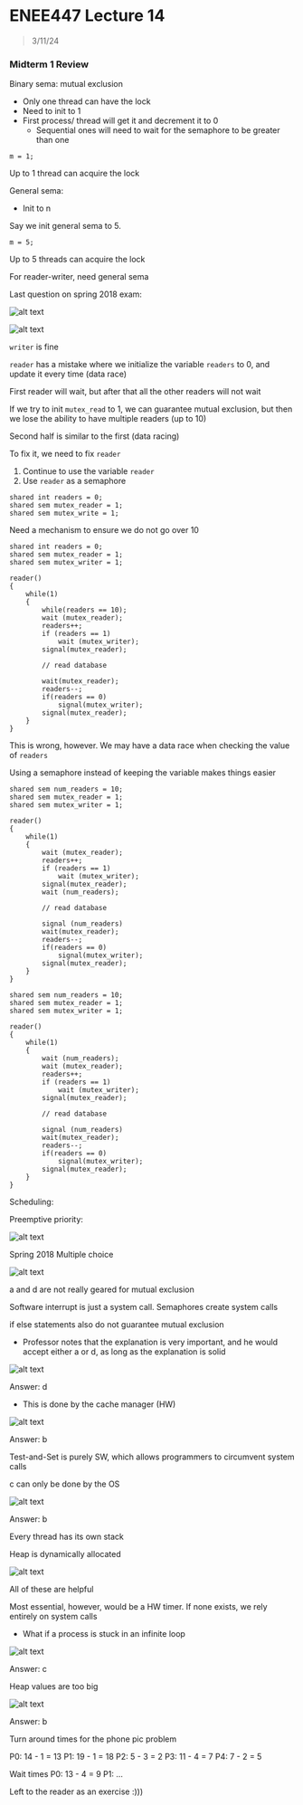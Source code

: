 # ENEE447 Lecture 14  

> 3/11/24

### Midterm 1 Review  

Binary sema: mutual exclusion
* Only one thread can have the lock  
* Need to init to 1
* First process/ thread will get it and decrement it to 0
    * Sequential ones will need to wait for the semaphore to be greater than one  
```
m = 1;
```
Up to 1 thread can acquire the lock  

General sema: 
* Init to n

Say we init general sema to 5. 
```
m = 5;
```  

Up to 5 threads can acquire the lock

For reader-writer, need general sema  

Last question on spring 2018 exam:

![alt text](img/Lecture14/image.png)

![alt text](img/Lecture14/image-1.png)  

`writer` is fine  

`reader` has a mistake where we initialize the variable `readers` to 0, and update it every time (data race)  

First reader will wait, but after that all the other readers will not wait  

If we try to init `mutex_read` to 1, we can guarantee mutual exclusion, but then we lose the ability to have multiple readers (up to 10)  

Second half is similar to the first (data racing)  

To fix it, we need to fix `reader`  
1. Continue to use the variable `reader`
2. Use `reader` as a semaphore  

```
shared int readers = 0;
shared sem mutex_reader = 1;
shared sem mutex_write = 1;
```  

Need a mechanism to ensure we do not go over 10  

```
shared int readers = 0;
shared sem mutex_reader = 1;
shared sem mutex_writer = 1;

reader()
{
    while(1)
    {
        while(readers == 10);
        wait (mutex_reader);
        readers++;
        if (readers == 1)
            wait (mutex_writer);
        signal(mutex_reader);        
        
        // read database

        wait(mutex_reader);
        readers--;
        if(readers == 0)
            signal(mutex_writer);
        signal(mutex_reader);
    }
}
```

This is wrong, however. We may have a data race when checking the value of `readers`

Using a semaphore instead of keeping the variable makes things easier  

```
shared sem num_readers = 10;
shared sem mutex_reader = 1;
shared sem mutex_writer = 1;

reader()
{
    while(1)
    {
        wait (mutex_reader);
        readers++;
        if (readers == 1)
            wait (mutex_writer);
        signal(mutex_reader);       
        wait (num_readers); 
        
        // read database

        signal (num_readers)
        wait(mutex_reader);
        readers--;
        if(readers == 0)
            signal(mutex_writer);
        signal(mutex_reader);
    }
}
```

```
shared sem num_readers = 10;
shared sem mutex_reader = 1;
shared sem mutex_writer = 1;

reader()
{
    while(1)
    {
        wait (num_readers);
        wait (mutex_reader);
        readers++;
        if (readers == 1)
            wait (mutex_writer);
        signal(mutex_reader);       
        
        // read database

        signal (num_readers)
        wait(mutex_reader);
        readers--;
        if(readers == 0)
            signal(mutex_writer);
        signal(mutex_reader);
    }
}
```

Scheduling:  

Preemptive priority:  

![alt text](img/Lecture14/phone_pic0.jpg)  

Spring 2018 Multiple choice

![alt text](img/Lecture14/image-2.png)  

a and d are not really geared for mutual exclusion  

Software interrupt is just a system call. Semaphores create system calls 

if else statements also do not guarantee mutual exclusion

* Professor notes that the explanation is very important, and he would accept either a or d, as long as the explanation is solid  

![alt text](img/Lecture14/image-3.png)  

Answer: d
* This is done by the cache manager (HW)  

![alt text](img/Lecture14/image-4.png)  

Answer: b

Test-and-Set is purely SW, which allows programmers to circumvent system calls 

c can only be done by the OS  

![alt text](img/Lecture14/image-5.png)  

Answer: b 

Every thread has its own stack

Heap is dynamically allocated  

![alt text](img/Lecture14/image-6.png)  

All of these are helpful  

Most essential, however, would be a HW timer. If none exists, we rely entirely on system calls
* What if a process is stuck in an infinite loop  

![alt text](img/Lecture14/image-7.png)  

Answer: c

Heap values are too big  

![alt text](img/Lecture14/image-8.png)  

Answer: b  

Turn around times for the phone pic problem  

P0: 14 - 1 = 13
P1: 19 - 1 = 18
P2: 5 - 3 = 2
P3: 11 - 4 = 7
P4: 7 - 2 = 5

Wait times
P0: 13 - 4 = 9
P1: ...

Left to the reader as an exercise :)))
